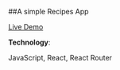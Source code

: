 ##A simple Recipes App 

[Live Demo](https://sunnysun-gituser.github.io/recipesApp/)


**Technology**: 

JavaScript, React, React Router

